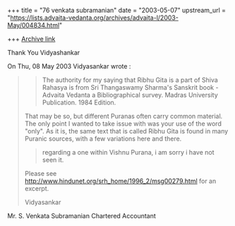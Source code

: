 +++
title = "76 venkata subramanian"
date = "2003-05-07"
upstream_url = "https://lists.advaita-vedanta.org/archives/advaita-l/2003-May/004834.html"

+++
[Archive link](https://lists.advaita-vedanta.org/archives/advaita-l/2003-May/004834.html)

Thank You Vidyashankar





On Thu, 08 May 2003 Vidyasankar wrote :
> >  The authority for my saying that Ribhu Gita is a part of
>Shiva
> >Rahasya is from Sri Thangaswamy Sharma's Sanskrit book -
>Advaita
> >Vedanta a Bibliographical survey. Madras University
>Publication.
> >1984 Edition.
>
>That may be so, but different Puranas often carry common
>material. The only
>point I wanted to take issue with was your use of the word
>"only". As it
>is, the same text that is called Ribhu Gita is found in many
>Puranic
>sources, with a few variations here and there.
>
> >  regarding a one within Vishnu Purana, i am sorry i have not
>seen
> >it.
> >
>
>Please see http://www.hindunet.org/srh_home/1996_2/msg00279.html
>for an
>excerpt.
>
>Vidyasankar


Mr. S. Venkata Subramanian
        Chartered Accountant

